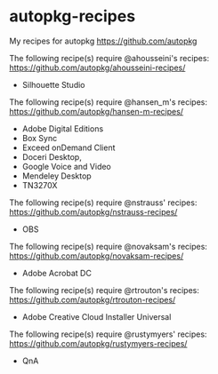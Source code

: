 autopkg-recipes
===============

My recipes for autopkg https://github.com/autopkg

The following recipe(s) require @ahousseini's recipes: https://github.com/autopkg/ahousseini-recipes/
 - Silhouette Studio

The following recipe(s) require @hansen_m's recipes: https://github.com/autopkg/hansen-m-recipes/
 - Adobe Digital Editions
 - Box Sync
 - Exceed onDemand Client
 - Doceri Desktop,
 - Google Voice and Video
 - Mendeley Desktop
 - TN3270X

The following recipe(s) require @nstrauss' recipes: https://github.com/autopkg/nstrauss-recipes/
 - OBS

The following recipe(s) require @novaksam's recipes: https://github.com/autopkg/novaksam-recipes/
 - Adobe Acrobat DC

The following recipe(s) require @rtrouton's recipes: https://github.com/autopkg/rtrouton-recipes/
 - Adobe Creative Cloud Installer Universal

The following recipe(s) require @rustymyers' recipes: https://github.com/autopkg/rustymyers-recipes/
 - QnA
